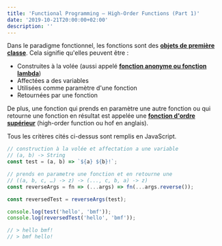 ```yaml
---
title: 'Functional Programming — High-Order Functions (Part 1)'
date: '2019-10-21T20:00:00+02:00'
description: ''
---
```


Dans le paradigme fonctionnel, les fonctions sont des **[objets de première classe](https://fr.wikipedia.org/wiki/Objet_de_premi%C3%A8re_classe)**. Cela signifie qu'elles peuvent être :

- Construites à la volée (aussi appelé **[fonction anonyme ou fonction lambda](https://fr.wikipedia.org/wiki/Fonction_anonyme)**)
- Affectées a des variables
- Utilisées comme paramètre d'une fonction
- Retournées par une fonction

De plus, une fonction qui prends en paramètre une autre fonction ou qui retourne une fonction en résultat est appelée une **[fonction d'ordre supérieur](https://fr.wikipedia.org/wiki/Fonction_d%27ordre_sup%C3%A9rieur)** (high-order function ou hof en anglais).

Tous les critères cités ci-dessus sont remplis en JavaScript.

```js
// construction à la volée et affectation a une variable
// (a, b) -> String
const test = (a, b) => `${a} ${b}!`;

// prends en parametre une fonction et en retourne une
// ((a, b, c, …) -> z) -> (..., c, b, a) -> z)
const reverseArgs = fn => (...args) => fn(...args.reverse());

const reversedTest = reverseArgs(test);

console.log(test('hello', 'bmf'));
console.log(reversedTest('hello', 'bmf'));

// > hello bmf!
// > bmf hello!
```
